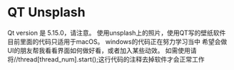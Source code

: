 # QT Unsplash
Qt version 是 5.15.0，请注意。
 使用unsplash上的照片，使用QT写的壁纸软件
目前里面的代码只适用于macOS。
windows的代码正在努力学习当中
希望会做UI的朋友帮我看看界面如何做好看，或者加入某些动效。
如需使用请将//thread[thread_num].start();这行代码的注释去掉软件才会正常工作
